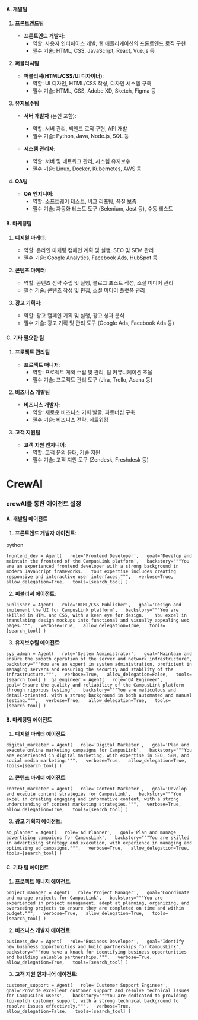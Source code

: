 #### A. 개발팀

1. **프론트엔드팀**
    
    - **프론트엔드 개발자**:
        - 역할: 사용자 인터페이스 개발, 웹 애플리케이션의 프론트엔드 로직 구현
        - 필수 기술: HTML, CSS, JavaScript, React, Vue.js 등
2. **퍼블리셔팀**
    
    - **퍼블리셔(HTML/CSS/UI 디자이너)**:
        - 역할: UI 디자인, HTML/CSS 작성, 디자인 시스템 구축
        - 필수 기술: HTML, CSS, Adobe XD, Sketch, Figma 등
3. **유지보수팀**
    
    - **서버 개발자** (본인 포함):
        
        - 역할: 서버 관리, 백엔드 로직 구현, API 개발
        - 필수 기술: Python, Java, Node.js, SQL 등
    - **시스템 관리자**:
        
        - 역할: 서버 및 네트워크 관리, 시스템 유지보수
        - 필수 기술: Linux, Docker, Kubernetes, AWS 등
4. **QA팀**
    
    - **QA 엔지니어**:
        - 역할: 소프트웨어 테스트, 버그 리포팅, 품질 보증
        - 필수 기술: 자동화 테스트 도구 (Selenium, Jest 등), 수동 테스트

#### B. 마케팅팀

1. **디지털 마케터**:
    
    - 역할: 온라인 마케팅 캠페인 계획 및 실행, SEO 및 SEM 관리
    - 필수 기술: Google Analytics, Facebook Ads, HubSpot 등
2. **콘텐츠 마케터**:
    
    - 역할: 콘텐츠 전략 수립 및 실행, 블로그 포스트 작성, 소셜 미디어 관리
    - 필수 기술: 콘텐츠 작성 및 편집, 소셜 미디어 플랫폼 관리
3. **광고 기획자**:
    
    - 역할: 광고 캠페인 기획 및 실행, 광고 성과 분석
    - 필수 기술: 광고 기획 및 관리 도구 (Google Ads, Facebook Ads 등)

#### C. 기타 필요한 팀

1. **프로젝트 관리팀**
    
    - **프로젝트 매니저**:
        - 역할: 프로젝트 계획 수립 및 관리, 팀 커뮤니케이션 조율
        - 필수 기술: 프로젝트 관리 도구 (Jira, Trello, Asana 등)
2. **비즈니스 개발팀**
    
    - **비즈니스 개발자**:
        - 역할: 새로운 비즈니스 기회 발굴, 파트너십 구축
        - 필수 기술: 비즈니스 전략, 네트워킹
3. **고객 지원팀**
    
    - **고객 지원 엔지니어**:
        - 역할: 고객 문의 응대, 기술 지원
        - 필수 기술: 고객 지원 도구 (Zendesk, Freshdesk 등)




# CrewAI
### crewAI를 통한 에이전트 설정

#### A. 개발팀 에이전트

1. **프론트엔드 개발자 에이전트**:

python


`frontend_dev = Agent(   role='Frontend Developer',   goal='Develop and maintain the frontend of the CampusLink platform',   backstory="""You are an experienced frontend developer with a strong background in modern JavaScript frameworks.   Your expertise includes creating responsive and interactive user interfaces.""",   verbose=True,   allow_delegation=True,   tools=[search_tool] )`

2. **퍼블리셔 에이전트**:



`publisher = Agent(   role='HTML/CSS Publisher',   goal='Design and implement the UI for CampusLink platform',   backstory="""You are skilled in HTML and CSS, with a keen eye for design.    You excel in translating design mockups into functional and visually appealing web pages.""",   verbose=True,   allow_delegation=True,   tools=[search_tool] )`

3. **유지보수팀 에이전트**:



`sys_admin = Agent(   role='System Administrator',   goal='Maintain and ensure the smooth operation of the server and network infrastructure',   backstory="""You are an expert in system administration, proficient in managing servers and ensuring the security and stability of the infrastructure.""",   verbose=True,   allow_delegation=False,   tools=[search_tool] )  qa_engineer = Agent(   role='QA Engineer',   goal='Ensure the quality and reliability of the CampusLink platform through rigorous testing',   backstory="""You are meticulous and detail-oriented, with a strong background in both automated and manual testing.""",   verbose=True,   allow_delegation=True,   tools=[search_tool] )`

#### B. 마케팅팀 에이전트

1. **디지털 마케터 에이전트**:



`digital_marketer = Agent(   role='Digital Marketer',   goal='Plan and execute online marketing campaigns for CampusLink',   backstory="""You are experienced in digital marketing, with expertise in SEO, SEM, and social media marketing.""",   verbose=True,   allow_delegation=True,   tools=[search_tool] )`

2. **콘텐츠 마케터 에이전트**:



`content_marketer = Agent(   role='Content Marketer',   goal='Develop and execute content strategies for CampusLink',   backstory="""You excel in creating engaging and informative content, with a strong understanding of content marketing strategies.""",   verbose=True,   allow_delegation=True,   tools=[search_tool] )`

3. **광고 기획자 에이전트**:



`ad_planner = Agent(   role='Ad Planner',   goal='Plan and manage advertising campaigns for CampusLink',   backstory="""You are skilled in advertising strategy and execution, with experience in managing and optimizing ad campaigns.""",   verbose=True,   allow_delegation=True,   tools=[search_tool] )`

#### C. 기타 팀 에이전트

1. **프로젝트 매니저 에이전트**:



`project_manager = Agent(   role='Project Manager',   goal='Coordinate and manage projects for CampusLink',   backstory="""You are experienced in project management, adept at planning, organizing, and overseeing projects to ensure they are completed on time and within budget.""",   verbose=True,   allow_delegation=True,   tools=[search_tool] )`

2. **비즈니스 개발자 에이전트**:



`business_dev = Agent(   role='Business Developer',   goal='Identify new business opportunities and build partnerships for CampusLink',   backstory="""You have a knack for identifying business opportunities and building valuable partnerships.""",   verbose=True,   allow_delegation=True,   tools=[search_tool] )`

3. **고객 지원 엔지니어 에이전트**:



`customer_support = Agent(   role='Customer Support Engineer',   goal='Provide excellent customer support and resolve technical issues for CampusLink users',   backstory="""You are dedicated to providing top-notch customer support, with a strong technical background to resolve issues effectively.""",   verbose=True,   allow_delegation=False,   tools=[search_tool] )`
